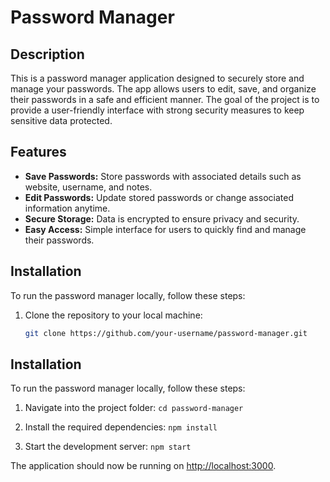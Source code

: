 # Password Manager

## Description

This is a password manager application designed to securely store and manage your passwords. The app allows users to edit, save, and organize their passwords in a safe and efficient manner. The goal of the project is to provide a user-friendly interface with strong security measures to keep sensitive data protected.

## Features

- **Save Passwords:** Store passwords with associated details such as website, username, and notes.
- **Edit Passwords:** Update stored passwords or change associated information anytime.
- **Secure Storage:** Data is encrypted to ensure privacy and security.
- **Easy Access:** Simple interface for users to quickly find and manage their passwords.

## Installation

To run the password manager locally, follow these steps:

1. Clone the repository to your local machine:
   ```bash
   git clone https://github.com/your-username/password-manager.git
## Installation

To run the password manager locally, follow these steps:

1. Navigate into the project folder:
   `cd password-manager`

2. Install the required dependencies:
   `npm install`

3. Start the development server:
   `npm start`

The application should now be running on [http://localhost:3000](http://localhost:3000).


